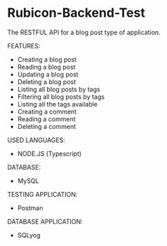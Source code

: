 # Rubicon-Backend-Test
The RESTFUL API for a blog post type of application.

FEATURES:
- Creating a blog post
- Reading a blog post
- Updating a blog post
- Deleting a blog post
- Listing all blog posts by tags
- Filtering all blog posts by tags
- Listing all the tags available
- Creating a comment 
- Reading a comment
- Deleting a comment

USED LANGUAGES:
- NODE.JS (Typescript)

DATABASE:
- MySQL

TESTING APPLICATION:
- Postman

DATABASE APPLICATION:
- SQLyog